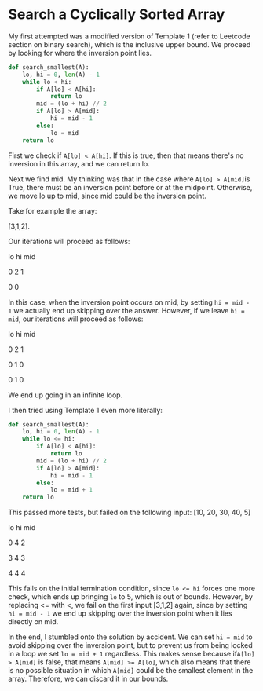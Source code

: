 # Search a Cyclically Sorted Array

My first attempted was a modified version of Template 1 \(refer to Leetcode section on binary search\), which is the inclusive upper bound. We proceed by looking for where the inversion point lies.

```py
def search_smallest(A):
    lo, hi = 0, len(A) - 1
    while lo < hi:
        if A[lo] < A[hi]:
            return lo
        mid = (lo + hi) // 2
        if A[lo] > A[mid]:
            hi = mid - 1
        else:
            lo = mid 
    return lo
```

First we check if `A[lo] < A[hi]`. If this is true, then that means there's no inversion in this array, and we can return lo.

Next we find mid. My thinking was that in the case where `A[lo] > A[mid]`is True, there must be an inversion point before or at the midpoint. Otherwise, we move lo up to mid, since mid could be the inversion point.

Take for example the array:

\[3,1,2\].

Our iterations will proceed as follows:

lo    hi    mid

0    2    1

0    0

In this case, when the inversion point occurs on mid, by setting `hi = mid - 1` we actually end up skipping over the answer. However, if we leave `hi = mid`, our iterations will proceed as follows:

lo    hi    mid

0    2    1

0    1    0

0    1    0

We end up going in an infinite loop.

I then tried using Template 1 even more literally:

```py
def search_smallest(A):
    lo, hi = 0, len(A) - 1
    while lo <= hi:
        if A[lo] < A[hi]:
            return lo
        mid = (lo + hi) // 2
        if A[lo] > A[mid]:
            hi = mid - 1
        else:
            lo = mid + 1
    return lo
```

This passed more tests, but failed on the following input: \[10, 20, 30, 40, 5\]

lo    hi    mid

0    4    2

3    4    3

4    4    4

This fails on the initial termination condition, since `lo <= hi` forces one more check, which ends up bringing `lo` to 5, which is out of bounds. However, by replacing &lt;= with &lt;, we fail on the first input \[3,1,2\] again, since by setting `hi = mid - 1` we end up skipping over the inversion point when it lies directly on mid.

In the end, I stumbled onto the solution by accident. We can set `hi = mid` to avoid skipping over the inversion point, but to prevent us from being locked in a loop we set `lo = mid + 1` regardless. This makes sense because if`A[lo] > A[mid]` is false, that means `A[mid] >= A[lo]`, which also means that there is no possible situation in which `A[mid]` could be the smallest element in the array. Therefore, we can discard it in our bounds.

